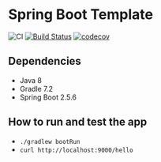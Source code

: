 # Spring Boot Template

![CI](https://github.com/chenrui333/spring-boot-template/workflows/ci/badge.svg)
[![Build Status](https://travis-ci.org/chenrui333/spring-boot-template.svg?branch=master)](https://travis-ci.org/chenrui333/spring-boot-template)
[![codecov](https://codecov.io/gh/chenrui333/spring-boot-template/branch/master/graph/badge.svg?token=PmeCqKHbTR)](https://codecov.io/gh/chenrui333/spring-boot-template)


## Dependencies

- Java 8
- Gradle 7.2
- Spring Boot 2.5.6

## How to run and test the app

- `./gradlew bootRun`
- `curl http://localhost:9000/hello`
